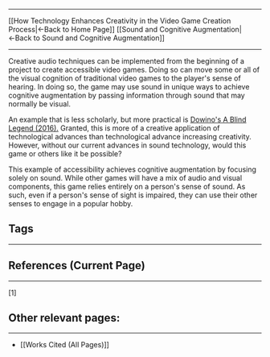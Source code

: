 ___
[[How Technology Enhances Creativity in the Video Game Creation Process|←Back to Home Page]]
[[Sound and Cognitive Augmentation|←Back to Sound and Cognitive Augmentation]]
____

Creative audio techniques can be implemented from the beginning of a project to create accessible video games. Doing so can move some or all of the visual cognition of traditional video games to the player's sense of hearing. In doing so, the game may use sound in unique ways to achieve cognitive augmentation by passing information through sound that may normally be visual. 

An example that is less scholarly, but more practical is [Dowino's A Blind Legend (2016).](https://store.steampowered.com/app/437530/A_Blind_Legend/) Granted, this is more of a creative application of technological advances than technological advance increasing creativity. However, without our current advances in sound technology, would this game or others like it be possible? 

This example of accessibility achieves cognitive augmentation by focusing solely on sound. While other games will have a mix of audio and visual components, this game relies entirely on a person's sense of sound. As such, even if a person's sense of sight is impaired, they can use their other senses to engage in a popular hobby. 

## Tags
_____

## References (Current Page)
____
[1] 

## Other relevant pages:
_____
- [[Works Cited (All Pages)]] 